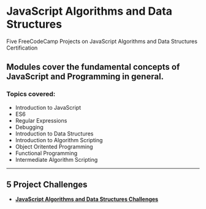 # JavaScript Algorithms and Data Structures 
Five FreeCodeCamp Projects on JavaScript Algorithms and Data Structures Certification

## Modules cover the fundamental concepts of JavaScript and Programming in general.
### Topics covered:
 * Introduction to JavaScript
 * ES6
 * Regular Expressions
 * Debugging
 * Introduction to Data Structures
 * Introduction to Algorithm Scripting
 * Object Oritented Programming
 * Functional Programming
 * Intermediate Algorithm Scripting

---
## 5 Project Challenges

   * [__JavaScript Algorithms and Data Structures Challenges__](https://www.freecodecamp.org/learn/javascript-algorithms-and-data-structures/javascript-algorithms-and-data-structures-projects/)
